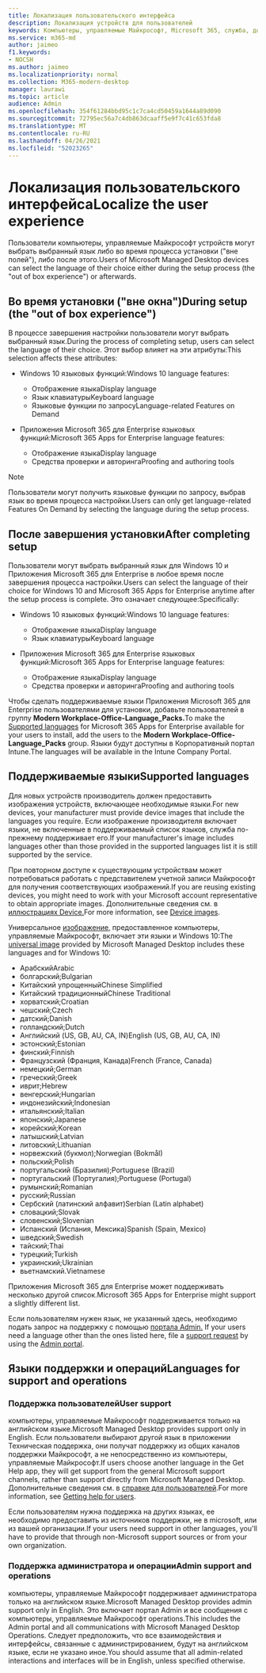 ```yaml
---
title: Локализация пользовательского интерфейса
description: Локализация устройств для пользователей
keywords: Компьютеры, управляемые Майкрософт, Microsoft 365, служба, документация
ms.service: m365-md
author: jaimeo
f1.keywords:
- NOCSH
ms.author: jaimeo
ms.localizationpriority: normal
ms.collection: M365-modern-desktop
manager: laurawi
ms.topic: article
audience: Admin
ms.openlocfilehash: 354f61284bbd95c1c7ca4cd50459a1644a89d090
ms.sourcegitcommit: 72795ec56a7c4db863dcaaff5e9f7c41c653fda8
ms.translationtype: MT
ms.contentlocale: ru-RU
ms.lasthandoff: 04/26/2021
ms.locfileid: "52023265"
---
```

# <a name="localize-the-user-experience"></a><span data-ttu-id="19f0b-104">Локализация пользовательского интерфейса</span><span class="sxs-lookup"><span data-stu-id="19f0b-104">Localize the user experience</span></span>

<span data-ttu-id="19f0b-105">Пользователи компьютеры, управляемые Майкрософт устройств могут выбрать выбранный язык либо во время процесса установки ("вне полей"), либо после этого.</span><span class="sxs-lookup"><span data-stu-id="19f0b-105">Users of Microsoft Managed Desktop devices can select the language of their choice either during the setup process (the "out of box experience") or afterwards.</span></span>

## <a name="during-setup-the-out-of-box-experience"></a><span data-ttu-id="19f0b-106">Во время установки ("вне окна")</span><span class="sxs-lookup"><span data-stu-id="19f0b-106">During setup (the "out of box experience")</span></span>

<span data-ttu-id="19f0b-107">В процессе завершения настройки пользователи могут выбрать выбранный язык.</span><span class="sxs-lookup"><span data-stu-id="19f0b-107">During the process of completing setup, users can select the language of their choice.</span></span> <span data-ttu-id="19f0b-108">Этот выбор влияет на эти атрибуты:</span><span class="sxs-lookup"><span data-stu-id="19f0b-108">This selection affects these attributes:</span></span>

- <span data-ttu-id="19f0b-109">Windows 10 языковых функций:</span><span class="sxs-lookup"><span data-stu-id="19f0b-109">Windows 10 language features:</span></span>
    - <span data-ttu-id="19f0b-110">Отображение языка</span><span class="sxs-lookup"><span data-stu-id="19f0b-110">Display language</span></span>
    - <span data-ttu-id="19f0b-111">Язык клавиатуры</span><span class="sxs-lookup"><span data-stu-id="19f0b-111">Keyboard language</span></span>
    - <span data-ttu-id="19f0b-112">Языковые функции по запросу</span><span class="sxs-lookup"><span data-stu-id="19f0b-112">Language-related Features on Demand</span></span>

- <span data-ttu-id="19f0b-113">Приложения Microsoft 365 для Enterprise языковых функций:</span><span class="sxs-lookup"><span data-stu-id="19f0b-113">Microsoft 365 Apps for Enterprise language features:</span></span>
    - <span data-ttu-id="19f0b-114">Отображение языка</span><span class="sxs-lookup"><span data-stu-id="19f0b-114">Display language</span></span>
    - <span data-ttu-id="19f0b-115">Средства проверки и авторинга</span><span class="sxs-lookup"><span data-stu-id="19f0b-115">Proofing and authoring tools</span></span>

> [!NOTE]
> <span data-ttu-id="19f0b-116">Пользователи могут получить языковые функции по запросу, выбрав язык во время процесса настройки.</span><span class="sxs-lookup"><span data-stu-id="19f0b-116">Users can only get language-related Features On Demand by selecting the language during the setup process.</span></span>

## <a name="after-completing-setup"></a><span data-ttu-id="19f0b-117">После завершения установки</span><span class="sxs-lookup"><span data-stu-id="19f0b-117">After completing setup</span></span>

<span data-ttu-id="19f0b-118">Пользователи могут выбрать выбранный язык для Windows 10 и Приложения Microsoft 365 для Enterprise в любое время после завершения процесса настройки.</span><span class="sxs-lookup"><span data-stu-id="19f0b-118">Users can select the language of their choice for Windows 10 and Microsoft 365 Apps for Enterprise anytime after the setup process is complete.</span></span> <span data-ttu-id="19f0b-119">Это означает следующее:</span><span class="sxs-lookup"><span data-stu-id="19f0b-119">Specifically:</span></span>

- <span data-ttu-id="19f0b-120">Windows 10 языковых функций:</span><span class="sxs-lookup"><span data-stu-id="19f0b-120">Windows 10 language features:</span></span>
    - <span data-ttu-id="19f0b-121">Отображение языка</span><span class="sxs-lookup"><span data-stu-id="19f0b-121">Display language</span></span>
    - <span data-ttu-id="19f0b-122">Язык клавиатуры</span><span class="sxs-lookup"><span data-stu-id="19f0b-122">Keyboard language</span></span>

- <span data-ttu-id="19f0b-123">Приложения Microsoft 365 для Enterprise языковых функций:</span><span class="sxs-lookup"><span data-stu-id="19f0b-123">Microsoft 365 Apps for Enterprise language features:</span></span>
    - <span data-ttu-id="19f0b-124">Отображение языка</span><span class="sxs-lookup"><span data-stu-id="19f0b-124">Display language</span></span>
    - <span data-ttu-id="19f0b-125">Средства проверки и авторинга</span><span class="sxs-lookup"><span data-stu-id="19f0b-125">Proofing and authoring tools</span></span>

<span data-ttu-id="19f0b-126">Чтобы сделать [](#supported-languages) поддерживаемые языки Приложения Microsoft 365 для Enterprise пользователями для установки, добавьте пользователей в группу **Modern Workplace-Office-Language_Packs.**</span><span class="sxs-lookup"><span data-stu-id="19f0b-126">To make the [Supported languages](#supported-languages) for Microsoft 365 Apps for Enterprise available for your users to install, add the users to the **Modern Workplace-Office-Language_Packs** group.</span></span> <span data-ttu-id="19f0b-127">Языки будут доступны в Корпоративный портал Intune.</span><span class="sxs-lookup"><span data-stu-id="19f0b-127">The languages will be available in the Intune Company Portal.</span></span>


## <a name="supported-languages"></a><span data-ttu-id="19f0b-128">Поддерживаемые языки</span><span class="sxs-lookup"><span data-stu-id="19f0b-128">Supported languages</span></span>

<span data-ttu-id="19f0b-129">Для новых устройств производитель должен предоставить изображения устройств, включающее необходимые языки.</span><span class="sxs-lookup"><span data-stu-id="19f0b-129">For new devices, your manufacturer must provide device images that include the languages you require.</span></span> <span data-ttu-id="19f0b-130">Если изображение производителя включает языки, не включенные в поддерживаемый список языков, служба по-прежнему поддерживает его.</span><span class="sxs-lookup"><span data-stu-id="19f0b-130">If your manufacturer's image includes languages other than those provided in the supported languages list it is still supported by the service.</span></span>

<span data-ttu-id="19f0b-131">При повторном доступе к существующим устройствам может потребоваться работать с представителем учетной записи Майкрософт для получения соответствующих изображений.</span><span class="sxs-lookup"><span data-stu-id="19f0b-131">If you are reusing existing devices, you might need to work with your Microsoft account representative to obtain appropriate images.</span></span> <span data-ttu-id="19f0b-132">Дополнительные сведения см. в [иллюстрациях Device.](../service-description/device-images.md)</span><span class="sxs-lookup"><span data-stu-id="19f0b-132">For more information, see [Device images](../service-description/device-images.md).</span></span>

<span data-ttu-id="19f0b-133">Универсальное [изображение,](../service-description/device-images.md#universal-image) предоставленное компьютеры, управляемые Майкрософт, включает эти языки и Windows 10:</span><span class="sxs-lookup"><span data-stu-id="19f0b-133">The [universal image](../service-description/device-images.md#universal-image) provided by Microsoft Managed Desktop includes these languages and for Windows 10:</span></span>

- <span data-ttu-id="19f0b-134">Арабский</span><span class="sxs-lookup"><span data-stu-id="19f0b-134">Arabic</span></span>
- <span data-ttu-id="19f0b-135">болгарский;</span><span class="sxs-lookup"><span data-stu-id="19f0b-135">Bulgarian</span></span>
- <span data-ttu-id="19f0b-136">Китайский упрощенный</span><span class="sxs-lookup"><span data-stu-id="19f0b-136">Chinese Simplified</span></span>
- <span data-ttu-id="19f0b-137">Китайский традиционный</span><span class="sxs-lookup"><span data-stu-id="19f0b-137">Chinese Traditional</span></span>
- <span data-ttu-id="19f0b-138">хорватский;</span><span class="sxs-lookup"><span data-stu-id="19f0b-138">Croatian</span></span>
- <span data-ttu-id="19f0b-139">чешский;</span><span class="sxs-lookup"><span data-stu-id="19f0b-139">Czech</span></span>
- <span data-ttu-id="19f0b-140">датский;</span><span class="sxs-lookup"><span data-stu-id="19f0b-140">Danish</span></span>  
- <span data-ttu-id="19f0b-141">голландский;</span><span class="sxs-lookup"><span data-stu-id="19f0b-141">Dutch</span></span>  
- <span data-ttu-id="19f0b-142">Английский (US, GB, AU, CA, IN)</span><span class="sxs-lookup"><span data-stu-id="19f0b-142">English (US, GB, AU, CA, IN)</span></span>
- <span data-ttu-id="19f0b-143">эстонский;</span><span class="sxs-lookup"><span data-stu-id="19f0b-143">Estonian</span></span>
- <span data-ttu-id="19f0b-144">финский;</span><span class="sxs-lookup"><span data-stu-id="19f0b-144">Finnish</span></span> 
- <span data-ttu-id="19f0b-145">Французский (Франция, Канада)</span><span class="sxs-lookup"><span data-stu-id="19f0b-145">French (France, Canada)</span></span>
- <span data-ttu-id="19f0b-146">немецкий;</span><span class="sxs-lookup"><span data-stu-id="19f0b-146">German</span></span>
- <span data-ttu-id="19f0b-147">греческий;</span><span class="sxs-lookup"><span data-stu-id="19f0b-147">Greek</span></span>
- <span data-ttu-id="19f0b-148">иврит;</span><span class="sxs-lookup"><span data-stu-id="19f0b-148">Hebrew</span></span>
- <span data-ttu-id="19f0b-149">венгерский;</span><span class="sxs-lookup"><span data-stu-id="19f0b-149">Hungarian</span></span>
- <span data-ttu-id="19f0b-150">индонезийский;</span><span class="sxs-lookup"><span data-stu-id="19f0b-150">Indonesian</span></span>
- <span data-ttu-id="19f0b-151">итальянский;</span><span class="sxs-lookup"><span data-stu-id="19f0b-151">Italian</span></span>
- <span data-ttu-id="19f0b-152">японский;</span><span class="sxs-lookup"><span data-stu-id="19f0b-152">Japanese</span></span>
- <span data-ttu-id="19f0b-153">корейский;</span><span class="sxs-lookup"><span data-stu-id="19f0b-153">Korean</span></span>
- <span data-ttu-id="19f0b-154">латышский;</span><span class="sxs-lookup"><span data-stu-id="19f0b-154">Latvian</span></span>
- <span data-ttu-id="19f0b-155">литовский;</span><span class="sxs-lookup"><span data-stu-id="19f0b-155">Lithuanian</span></span>
- <span data-ttu-id="19f0b-156">норвежский (букмол);</span><span class="sxs-lookup"><span data-stu-id="19f0b-156">Norwegian (Bokmål)</span></span>
- <span data-ttu-id="19f0b-157">польский;</span><span class="sxs-lookup"><span data-stu-id="19f0b-157">Polish</span></span>
- <span data-ttu-id="19f0b-158">португальский (Бразилия);</span><span class="sxs-lookup"><span data-stu-id="19f0b-158">Portuguese (Brazil)</span></span>
- <span data-ttu-id="19f0b-159">португальский (Португалия);</span><span class="sxs-lookup"><span data-stu-id="19f0b-159">Portuguese (Portugal)</span></span>
- <span data-ttu-id="19f0b-160">румынский;</span><span class="sxs-lookup"><span data-stu-id="19f0b-160">Romanian</span></span>
- <span data-ttu-id="19f0b-161">русский;</span><span class="sxs-lookup"><span data-stu-id="19f0b-161">Russian</span></span> 
- <span data-ttu-id="19f0b-162">Сербский (латинский алфавит)</span><span class="sxs-lookup"><span data-stu-id="19f0b-162">Serbian (Latin alphabet)</span></span>
- <span data-ttu-id="19f0b-163">словацкий;</span><span class="sxs-lookup"><span data-stu-id="19f0b-163">Slovak</span></span>
- <span data-ttu-id="19f0b-164">словенский;</span><span class="sxs-lookup"><span data-stu-id="19f0b-164">Slovenian</span></span>
- <span data-ttu-id="19f0b-165">Испанский (Испания, Мексика)</span><span class="sxs-lookup"><span data-stu-id="19f0b-165">Spanish (Spain, Mexico)</span></span>
- <span data-ttu-id="19f0b-166">шведский;</span><span class="sxs-lookup"><span data-stu-id="19f0b-166">Swedish</span></span>
- <span data-ttu-id="19f0b-167">тайский;</span><span class="sxs-lookup"><span data-stu-id="19f0b-167">Thai</span></span>
- <span data-ttu-id="19f0b-168">турецкий;</span><span class="sxs-lookup"><span data-stu-id="19f0b-168">Turkish</span></span>
- <span data-ttu-id="19f0b-169">украинский;</span><span class="sxs-lookup"><span data-stu-id="19f0b-169">Ukrainian</span></span>
- <span data-ttu-id="19f0b-170">вьетнамский.</span><span class="sxs-lookup"><span data-stu-id="19f0b-170">Vietnamese</span></span>

<span data-ttu-id="19f0b-171">Приложения Microsoft 365 для Enterprise может поддерживать несколько другой список.</span><span class="sxs-lookup"><span data-stu-id="19f0b-171">Microsoft 365 Apps for Enterprise might support a slightly different list.</span></span>

<span data-ttu-id="19f0b-172">Если пользователям нужен язык, не указанный здесь, необходимо подать запрос на поддержку с помощью [портала Admin.](access-admin-portal.md) [](../working-with-managed-desktop/admin-support.md)</span><span class="sxs-lookup"><span data-stu-id="19f0b-172">If your users need a language other than the ones listed here, file a [support request](../working-with-managed-desktop/admin-support.md) by using the [Admin portal](access-admin-portal.md).</span></span>

## <a name="languages-for-support-and-operations"></a><span data-ttu-id="19f0b-173">Языки поддержки и операций</span><span class="sxs-lookup"><span data-stu-id="19f0b-173">Languages for support and operations</span></span>

### <a name="user-support"></a><span data-ttu-id="19f0b-174">Поддержка пользователей</span><span class="sxs-lookup"><span data-stu-id="19f0b-174">User support</span></span>
<span data-ttu-id="19f0b-175">компьютеры, управляемые Майкрософт поддерживается только на английском языке.</span><span class="sxs-lookup"><span data-stu-id="19f0b-175">Microsoft Managed Desktop provides support only in English.</span></span> <span data-ttu-id="19f0b-176">Если пользователи выбирают другой язык в приложении Техническая поддержка, они получат поддержку из общих каналов поддержки Майкрософт, а не непосредственно из компьютеры, управляемые Майкрософт.</span><span class="sxs-lookup"><span data-stu-id="19f0b-176">If users choose another language in the Get Help app, they will get support from the general Microsoft support channels, rather than support directly from Microsoft Managed Desktop.</span></span> <span data-ttu-id="19f0b-177">Дополнительные сведения см. в [справке для пользователей](../working-with-managed-desktop/end-user-support.md).</span><span class="sxs-lookup"><span data-stu-id="19f0b-177">For more information, see [Getting help for users](../working-with-managed-desktop/end-user-support.md).</span></span>

<span data-ttu-id="19f0b-178">Если пользователям нужна поддержка на других языках, ее необходимо предоставить из источников поддержки, не в microsoft, или из вашей организации.</span><span class="sxs-lookup"><span data-stu-id="19f0b-178">If your users need support in other languages, you'll have to provide that through non-Microsoft support sources or from your own organization.</span></span>

### <a name="admin-support-and-operations"></a><span data-ttu-id="19f0b-179">Поддержка администратора и операции</span><span class="sxs-lookup"><span data-stu-id="19f0b-179">Admin support and operations</span></span>
<span data-ttu-id="19f0b-180">компьютеры, управляемые Майкрософт поддерживает администратора только на английском языке.</span><span class="sxs-lookup"><span data-stu-id="19f0b-180">Microsoft Managed Desktop provides admin support only in English.</span></span> <span data-ttu-id="19f0b-181">Это включает портал Admin и все сообщения с компьютеры, управляемые Майкрософт operations.</span><span class="sxs-lookup"><span data-stu-id="19f0b-181">This includes the Admin portal and all communications with Microsoft Managed Desktop Operations.</span></span> <span data-ttu-id="19f0b-182">Следует предположить, что все взаимодействия и интерфейсы, связанные с администрированием, будут на английском языке, если не указано иное.</span><span class="sxs-lookup"><span data-stu-id="19f0b-182">You should assume that all admin-related interactions and interfaces will be in English, unless specified otherwise.</span></span>


